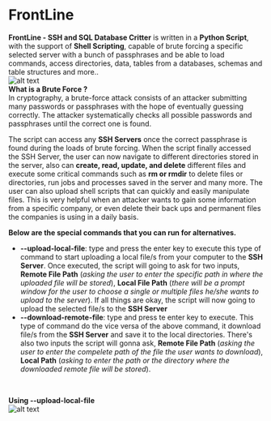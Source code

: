 # FrontLine
<b>FrontLine - SSH and SQL Database Critter</b> is written in a <b>Python Script</b>, with the support of <b>Shell Scripting</b>, capable of brute forcing a specific selected server with a bunch of passphrases and be able to load commands, access directories, data, tables from a databases, schemas and table structures and more..<br/>
![alt text](https://www.imperva.com/learn/wp-content/uploads/sites/13/2018/01/hydra-brute-force-attack.png)<br/>
<b>What is a Brute Force ?</b><br/>
In cryptography, a brute-force attack consists of an attacker submitting many passwords or passphrases with the hope of eventually guessing correctly. The attacker systematically checks all possible passwords and passphrases until the correct one is found.

The script can access any <b>SSH Servers</b> once the correct passphrase is found during the loads of brute forcing. When the script finally accessed the SSH Server, the user can now navigate to different directories stored in the server, also can <b>create, read, update, and delete</b> different files and execute some critical commands such as <b>rm or rmdir</b> to delete files or directories, run jobs and processes saved in the server and many more. The user can also upload shell scripts that can quickly and easily manipulate files. 
This is very helpful when an attacker wants to gain some information from a specific company, or even delete their back ups and permanent files the companies is using in a daily basis.<br/>

<b>Below are the special commands that you can run for alternatives.</b><br/>
<ul>
  <li><b>--upload-local-file</b>: type and press the enter key to execute this type of command to start uploading a local file/s from your computer to the <b>SSH Server</b>. Once executed, the script will going to ask for two inputs, <b>Remote File Path</b> (<i>asking the user to enter the specific path in where the uploaded file will be stored</i>), <b>Local File Path</b> (<i>there will be a prompt window for the user to choose a single or multiple files he/she wants to upload to the server</i>). If all things are okay, the script will now going to upload the selected file/s to the <b>SSH Server</b></li>
  <li><b>--download-remote-file</b>: type and press te enter key to execute. This type of command do the vice versa of the above command, it download file/s from the <b>SSH Server</b> and save it to the local directories. There's also two inputs the script will gonna ask, <b>Remote File Path</b> (<i>asking the user to enter the compelete path of the file the user wants to download</i>), <b>Local Path</b> (<i>asking to enter the path or the directory where the downloaded remote file will be stored</i>).</li>
</ul><br/>

<b>Using --upload-local-file</b><br/>
![alt text](https://drive.google.com/open?id=1Mm8NlImipiMSqYIyfU4IA_5dP_fVwg65)
